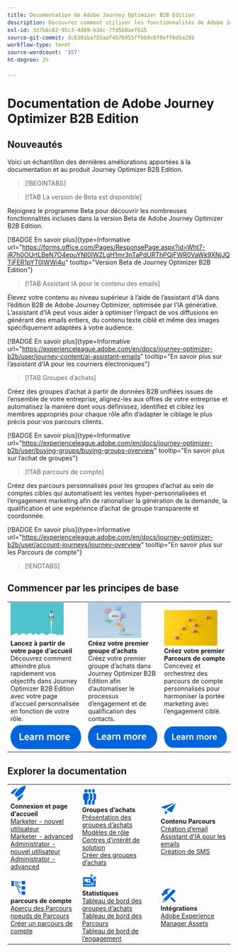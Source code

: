 ```yaml
---
title: Documentation de Adobe Journey Optimizer B2B Edition
description: Découvrez comment utiliser les fonctionnalités de Adobe Journey Optimizer B2B Edition.
exl-id: 3d7b6c82-95c3-4d89-b3dc-7fd5b0aef615
source-git-commit: dc8301ba755aaf457b955ffbb9c6f0eff6d5a295
workflow-type: tm+mt
source-wordcount: '357'
ht-degree: 2%

---
```


# Documentation de Adobe Journey Optimizer B2B Edition

## Nouveautés

Voici un échantillon des dernières améliorations apportées à la documentation et au produit Journey Optimizer B2B Edition.

<!-- For a comprehensive list of features, improvements, and fixes, check out the detailed < Release Notes >. Stay up-to-date with the latest changes in our documentation by visiting the , < documentation updates page >. -->

>[!BEGINTABS]

>[!TAB La version de Beta est disponible]

Rejoignez le programme Beta pour découvrir les nombreuses fonctionnalités incluses dans la version Beta de Adobe Journey Optimizer B2B Edition.

[!BADGE En savoir plus]{type=Informative url="https://forms.office.com/Pages/ResponsePage.aspx?id=Wht7-jR7h0OUrtLBeN7O4epuYNI0IWZLgH1mr3nTaPdURThPQjFWR0VaWk9XNjJQTjFER1pYT0lWWi4u" tooltip="Version Beta de Journey Optimizer B2B Edition"}

>[!TAB Assistant IA pour le contenu des emails]

Élevez votre contenu au niveau supérieur à l’aide de l’assistant d’IA dans l’édition B2B de Adobe Journey Optimizer, optimisée par l’IA générative. L’assistant d’IA peut vous aider à optimiser l’impact de vos diffusions en générant des emails entiers, du contenu texte ciblé et même des images spécifiquement adaptées à votre audience.

[!BADGE En savoir plus]{type=Informative url="https://experienceleague.adobe.com/en/docs/journey-optimizer-b2b/user/journey-content/ai-assistant-emails" tooltip="En savoir plus sur l’assistant d’IA pour les courriers électroniques"}

>[!TAB  Groupes d’achats]

Créez des groupes d’achat à partir de données B2B unifiées issues de l’ensemble de votre entreprise, alignez-les aux offres de votre entreprise et automatisez la manière dont vous définissez, identifiez et ciblez les membres appropriés pour chaque rôle afin d’adapter le ciblage le plus précis pour vos parcours clients.

[!BADGE En savoir plus]{type=Informative url="https://experienceleague.adobe.com/en/docs/journey-optimizer-b2b/user/buying-groups/buying-groups-overview" tooltip="En savoir plus sur l’achat de groupes"}

>[!TAB parcours de compte]

Créez des parcours personnalisés pour les groupes d’achat au sein de comptes cibles qui automatisent les ventes hyper-personnalisées et l’engagement marketing afin de rationaliser la génération de la demande, la qualification et une expérience d’achat de groupe transparente et coordonnée.

[!BADGE En savoir plus]{type=Informative url="https://experienceleague.adobe.com/en/docs/journey-optimizer-b2b/user/account-journeys/journey-overview" tooltip="En savoir plus sur les Parcours de compte"}

>[!ENDTABS]

## Commencer par les principes de base

<table style="table-layout:fixed">
  <tr style="border: 0;">
    <td>
    <a href="home-page.md"><img width="120px" src="./assets/launch.png"></a>
    <div><strong>Lancez à partir de votre page d’accueil</strong><br/>Découvrez comment atteindre plus rapidement vos objectifs dans Journey Optimizer B2B Edition avec votre page d’accueil personnalisée en fonction de votre rôle.</div>
    </td>
      <td>
    <a href="buying-groups/buying-groups-overview.md"><img width="120px" src="./assets/communication.png"></a>
    <div><strong> Créez votre premier groupe d’achats </strong><br/>Créez votre premier groupe d’achats dans Journey Optimizer B2B Edition afin d’automatiser le processus d’engagement et de qualification des contacts.</div>
    </td>
    <td>
    <a href="journeys/journey-overview.md"><img width="120px" src="./assets/flow.png"></a>
    <div><strong>Créez votre premier Parcours de compte</strong><br/>Concevez et orchestrez des parcours de compte personnalisés pour harmoniser la portée marketing avec l’engagement ciblé. 
    </div>
    </td>
  </tr>
  <tr style="border: 0;">
    <td align="center"><a href="home-page.md"><img src="../assets/learn-more.svg"></a></td>
    <td align="center"><a href="buying-groups/buying-groups-overview.md"><img src="../assets/learn-more.svg"></a></td>
    <td align="center"><a href="journeys/journey-overview.md"><img src="../assets/learn-more.svg"></a></td>
    </tr>
</table>

## Explorer la documentation

<table style="table-layout:auto">
  <tr style="border: 0;">
    <td>
      <img src="../assets/do-not-localize/icon-quick-start.svg" width="35px"><br/>
      <strong>Connexion et page d’accueil</strong><br/><a href="home-page.md#marketer---new-user">Marketer - nouvel utilisateur</a><br/><a href="home-page.md#marketer---advanced-user">Marketer - advanced</a> <br/><a href="home-page.md#administrator---new-user">Administrator - nouvel utilisateur</a> <br/><a href="home-page.md#administrator---advanced-user">Administrator - advanced</a>
    </td>
    <!--
    <td>
      <img src="../assets/do-not-localize/icon-configure.svg" width="35px"><br/>
      <strong>Configuration<br/>administration</strong><br/><a href="using/configuration/channel-surfaces.md">Channel surfaces</a> - <a href="using/configuration/about-data-sources-events-actions.md">Configure journeys</a>  - <a href="using/administration/permissions-overview.md">Access control</a> - <a href="using/administration/sandboxes.md">Sandboxes management</a>
    </td> -->
    <td>
      <img src="../assets/do-not-localize/icon_audience.svg" width="35px"><br/>
      <strong>Groupes d’achats</strong><br/><a href="./buying-groups/buying-groups-overview.md">Présentation des groupes d’achats</a><br/><a href="./buying-groups/buying-groups-role-templates.md">Modèles de rôle</a><br/><a href="./buying-groups/solution-interests.md">Centres d’intérêt de solution</a><br/><a href="./buying-groups/buying-groups-create.md">Créer des groupes d’achats</a>
    </td>
    <td>
      <img src="../assets/do-not-localize/icon-campaign.svg" width="35px"><br/>
      <strong>Contenu Parcours</strong><br/><a href="./content/email-authoring.md">Création d’email</a><br/><a href="./content/ai-assistant-emails.md">Assistant d’IA pour les emails</a><br/><a href="./content/sms-authoring.md">Création de SMS</a>
    </td>
  </tr>
  <tr style="border: 0;">
        <td>
      <img src="../assets/do-not-localize/icon-paths.svg" width="35px"><br/>
      <strong>parcours de compte</strong><br/><a href="./journeys/journey-overview.md">Aperçu des Parcours</a><br/><a href="./journeys/journey-nodes.md">noeuds de Parcours</a><br/><a href="./journeys/journey-overview.md#create-an-account-journey">Créer un parcours de compte</a>
    </td>
    <td>
      <img src="../assets/do-not-localize/icon-offer.svg" width="35px"><br/>
      <strong>Statistiques</strong><br/><a href="./dashboards/buying-groups-dashboard.md">Tableau de bord des groupes d’achats</a><br/><a href="./dashboards/journeys-dashboard.md">Tableau de bord des Parcours</a><br/><a href="./dashboards/engagement-dashboard.md">Tableau de bord de l’engagement</a>
    </td>
    <td>
      <img src="../assets/do-not-localize/icon-configure.svg" width="35px"><br/>
      <strong>Intégrations</strong><br/><a href="./integrations/experience-manager-assets-integration.md">Adobe Experience Manager Assets</a>
    </td>
  </tr>
</table>

<!-- 

## Additional resources

<table style="table-layout:fixed"><tr style="border: 0;">
<td><strong>Adobe Journey Optimizer</strong><br/>
<a href="https://experienceleague.adobe.com/docs/journey-optimizer-learn/tutorials/overview.html" target="_blank">Tutorials</a> - <a href="https://helpx.adobe.com/legal/product-descriptions/adobe-journey-optimizer.html" target="_blank">Product description</a> - <a href="https://www.adobe.com/content/dam/cc/en/security/pdfs/AJO_SecurityOverview.pdf" target="_blank">Security overview (PDF)</a> - <a href="https://developer.adobe.com/journey-optimizer-apis/" target="_blank">APIs reference</a> - <a href="https://experienceleague.adobe.com/tools/ajo-schemas/schema-dictionary.html" target="_blank">Journey Optimizer Schema Dictionary</a>

</td>
<td><strong>Adobe Experience Platform</strong><br/>
<a href="https://experienceleague.adobe.com/docs/experience-platform/landing/home.html" target="_blank">Documentation</a> - <a href="https://www.adobe.com/experience-platform/documentation-and-developer-resources.html" target="_blank">Developers resources</a>
</td>
</tr></table> -->
